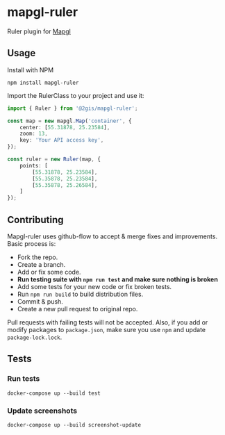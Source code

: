 # mapgl-ruler

Ruler plugin for [Mapgl](https://docs.2gis.com/en/mapgl/overview)

## Usage

Install with NPM

```shell
npm install mapgl-ruler
```

Import the RulerClass to your project and use it:

```typescript
import { Ruler } from '@2gis/mapgl-ruler';

const map = new mapgl.Map('container', {
    center: [55.31878, 25.23584],
    zoom: 13,
    key: 'Your API access key',
});

const ruler = new Ruler(map, { 
    points: [
        [55.31878, 25.23584],
        [55.35878, 25.23584],
        [55.35878, 25.26584],
    ]
});
```

## Contributing

Mapgl-ruler uses github-flow to accept & merge fixes and improvements. Basic process is:
- Fork the repo.
- Create a branch.
- Add or fix some code.
- **Run testing suite with `npm run test` and make sure nothing is broken**
- Add some tests for your new code or fix broken tests.
- Run `npm run build` to build distribution files.
- Commit & push.
- Create a new pull request to original repo.

Pull requests with failing tests will not be accepted. Also, if you add or modify packages to `package.json`, make sure you use `npm` and update `package-lock.lock`.

## Tests

### Run tests
```shell
docker-compose up --build test
```

### Update screenshots
```shell
docker-compose up --build screenshot-update
```
